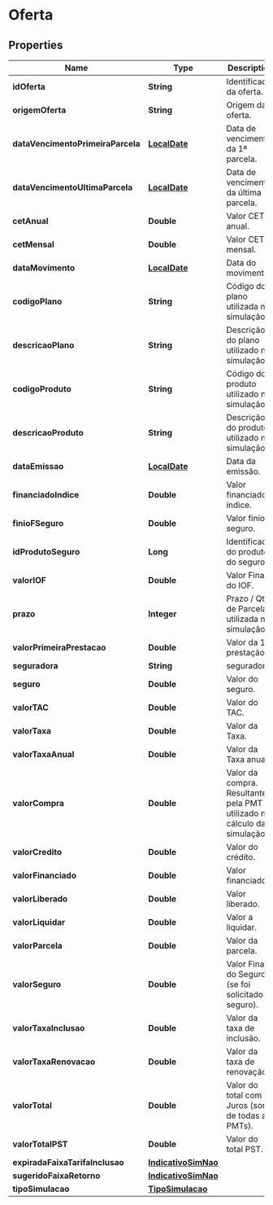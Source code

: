 
# Oferta

## Properties
Name | Type | Description | Notes
------------ | ------------- | ------------- | -------------
**idOferta** | **String** | Identificador da oferta. |  [optional]
**origemOferta** | **String** | Origem da oferta. |  [optional]
**dataVencimentoPrimeiraParcela** | [**LocalDate**](LocalDate.md) | Data de vencimento da 1ª parcela. |  [optional]
**dataVencimentoUltimaParcela** | [**LocalDate**](LocalDate.md) | Data de vencimento da última parcela. |  [optional]
**cetAnual** | **Double** | Valor CET anual. |  [optional]
**cetMensal** | **Double** | Valor CET mensal. |  [optional]
**dataMovimento** | [**LocalDate**](LocalDate.md) | Data do movimento. |  [optional]
**codigoPlano** | **String** | Código do plano utilizada na simulação. |  [optional]
**descricaoPlano** | **String** | Descrição do plano utilizado na simulação. |  [optional]
**codigoProduto** | **String** | Código do produto utilizado na simulação. |  [optional]
**descricaoProduto** | **String** | Descrição do produto utilizado na simulação. |  [optional]
**dataEmissao** | [**LocalDate**](LocalDate.md) | Data da emissão. |  [optional]
**financiadoIndice** | **Double** | Valor financiado índice. |  [optional]
**finioFSeguro** | **Double** | Valor finio seguro. |  [optional]
**idProdutoSeguro** | **Long** | Identificador do produto do seguro. |  [optional]
**valorIOF** | **Double** | Valor Final do IOF. |  [optional]
**prazo** | **Integer** | Prazo / Qtd de Parcelas utilizada na simulação. |  [optional]
**valorPrimeiraPrestacao** | **Double** | Valor da 1ª prestação. |  [optional]
**seguradora** | **String** | seguradora. |  [optional]
**seguro** | **Double** | Valor do seguro. |  [optional]
**valorTAC** | **Double** | Valor do TAC. |  [optional]
**valorTaxa** | **Double** | Valor da Taxa. |  [optional]
**valorTaxaAnual** | **Double** | Valor da Taxa anual. |  [optional]
**valorCompra** | **Double** | Valor da compra. Resultante pela PMT ou utilizado no cálculo da simulação. |  [optional]
**valorCredito** | **Double** | Valor do crédito. |  [optional]
**valorFinanciado** | **Double** | Valor financiado. |  [optional]
**valorLiberado** | **Double** | Valor liberado. |  [optional]
**valorLiquidar** | **Double** | Valor a liquidar. |  [optional]
**valorParcela** | **Double** | Valor da parcela. |  [optional]
**valorSeguro** | **Double** | Valor Final do Seguro (se foi solicitado seguro). |  [optional]
**valorTaxaInclusao** | **Double** | Valor da taxa de inclusão. |  [optional]
**valorTaxaRenovacao** | **Double** | Valor da taxa de renovação. |  [optional]
**valorTotal** | **Double** | Valor do total com Juros (soma de todas as PMTs). |  [optional]
**valorTotalPST** | **Double** | Valor do total PST. |  [optional]
**expiradaFaixaTarifaInclusao** | [**IndicativoSimNao**](IndicativoSimNao.md) |  |  [optional]
**sugeridoFaixaRetorno** | [**IndicativoSimNao**](IndicativoSimNao.md) |  |  [optional]
**tipoSimulacao** | [**TipoSimulacao**](TipoSimulacao.md) |  |  [optional]



